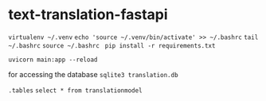 # text-translation-fastapi

`virtualenv ~/.venv`
`echo 'source ~/.venv/bin/activate' >> ~/.bashrc`
`tail ~/.bashrc`
`source ~/.bashrc`
` pip install -r requirements.txt`

`uvicorn main:app --reload`


for accessing the database
`sqlite3 translation.db`

`.tables`
`select * from translationmodel`